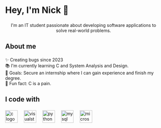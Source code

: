 <h1 align="left">Hey, I'm Nick 👋</h1>

###

<p align="center">I'm an IT student passionate about developing software applications to solve real-world problems.</p>

###

<h2 align="left">About me</h2>

###

<p align="left">✨ Creating bugs since 2023<br>📚 I'm currently learning C and System Analysis and Design.<br>🎯 Goals: Secure an internship where I can gain experience and finish my degree.<br>🎲 Fun fact: C is a pain.</p>

###

<h2 align="left">I code with</h2>

###

<div align="left">
  <img src="https://cdn.jsdelivr.net/gh/devicons/devicon/icons/c/c-original.svg" height="40" alt="c logo"  />
  <img width="12" />
  <img src="https://cdn.jsdelivr.net/gh/devicons/devicon/icons/visualstudio/visualstudio-plain.svg" height="40" alt="visualstudio logo"  />
  <img width="12" />
  <img src="https://cdn.jsdelivr.net/gh/devicons/devicon/icons/python/python-original.svg" height="40" alt="python logo"  />
  <img width="12" />
  <img src="https://cdn.jsdelivr.net/gh/devicons/devicon/icons/mysql/mysql-original.svg" height="40" alt="mysql logo"  />
  <img width="12" />
  <img src="https://cdn.jsdelivr.net/gh/devicons/devicon/icons/microsoftsqlserver/microsoftsqlserver-plain.svg" height="40" alt="microsoftsqlserver logo"  />
</div>

###
